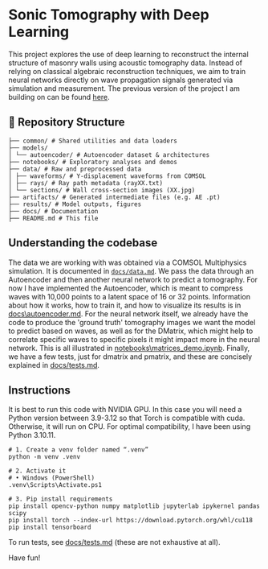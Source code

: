 # Sonic Tomography with Deep Learning

This project explores the use of deep learning to reconstruct the internal structure of masonry walls using acoustic tomography data. Instead of relying on classical algebraic reconstruction techniques, we aim to train neural networks directly on wave propagation signals generated via simulation and measurement. The previous version of the project I am building on can be found [here](https://saco.csic.es/s/k5ty8eazD85pd4M).

## 📁 Repository Structure
```
├── common/ # Shared utilities and data loaders
├── models/ 
│ └── autoencoder/ # Autoencoder dataset & architectures
├── notebooks/ # Exploratory analyses and demos
├── data/ # Raw and preprocessed data
│ ├── waveforms/ # Y-displacement waveforms from COMSOL
│ ├── rays/ # Ray path metadata (rayXX.txt)
│ └── sections/ # Wall cross-section images (XX.jpg)
├── artifacts/ # Generated intermediate files (e.g. AE .pt)
├── results/ # Model outputs, figures
├── docs/ # Documentation
├── README.md # This file
```

## Understanding the codebase
The data we are working with was obtained via a COMSOL Multiphysics simulation. It is documented in [`docs/data.md`](docs/data.md). We pass the data through an Autoencoder and then another neural network to predict a tomography. For now I have implemented the Autoencoder, which is meant to compress waves with 10,000 points to a latent space of 16 or 32 points. Information about how it works, how to train it, and how to visualize its results is in [docs\autoencoder.md](docs\autoencoder.md). For the neural network itself, we already have the code to produce the 'ground truth' tomography images we want the model to predict based on waves, as well as for the DMatrix, which might help to correlate specific waves to specific pixels it might impact more in the neural network. This is all illustrated in [notebooks\matrices_demo.ipynb](notebooks\matrices_demo.ipynb). Finally, we have a few tests, just for dmatrix and pmatrix, and these are concisely explained in [docs/tests.md](docs/tests.md).

## Instructions

It is best to run this code with NVIDIA GPU. In this case you will need a Python version between 3.9-3.12 so that Torch is compatible with cuda. Otherwise, it will run on CPU. For optimal compatibility, I have been using Python 3.10.11.
```
# 1. Create a venv folder named “.venv”
python -m venv .venv

# 2. Activate it
# • Windows (PowerShell)
.venv\Scripts\Activate.ps1

# 3. Pip install requirements
pip install opencv-python numpy matplotlib jupyterlab ipykernel pandas scipy
pip install torch --index-url https://download.pytorch.org/whl/cu118
pip install tensorboard

```

To run tests, see [docs/tests.md](docs/tests.md) (these are not exhaustive at all).

Have fun!